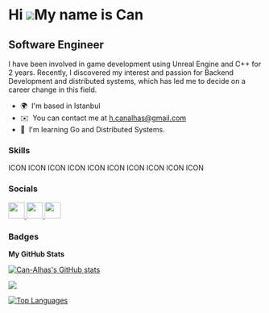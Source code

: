 Hi ![](https://user-images.githubusercontent.com/18350557/176309783-0785949b-9127-417c-8b55-ab5a4333674e.gif)My name is Can
===========================================================================================================================

Software Engineer
-----------------

I have been involved in game development using Unreal Engine and C++ for 2 years. Recently, I discovered my interest and passion for Backend Development and distributed systems, which has led me to decide on a career change in this field.

* 🌍  I'm based in Istanbul
* ✉️  You can contact me at [h.canalhas@gmail.com](mailto:h.canalhas@gmail.com)
* 🧠  I'm learning Go and Distributed Systems.

### Skills


<p align="left">
ICON ICON ICON ICON ICON ICON ICON ICON ICON ICON
</p>


### Socials

<p align="left"> <a href="https://discord.com/users/gryfon" target="_blank" rel="noreferrer"> <picture> <source media="(prefers-color-scheme: dark)" srcset="undefined" /> <source media="(prefers-color-scheme: light)" srcset="https://raw.githubusercontent.com/danielcranney/readme-generator/main/public/icons/socials/discord.svg" /> <img src="https://raw.githubusercontent.com/danielcranney/readme-generator/main/public/icons/socials/discord.svg" width="32" height="32" /> </picture> </a> <a href="https://www.github.com/Can-Alhas" target="_blank" rel="noreferrer"> <picture> <source media="(prefers-color-scheme: dark)" srcset="https://raw.githubusercontent.com/danielcranney/readme-generator/main/public/icons/socials/github-dark.svg" /> <source media="(prefers-color-scheme: light)" srcset="https://raw.githubusercontent.com/danielcranney/readme-generator/main/public/icons/socials/github.svg" /> <img src="https://raw.githubusercontent.com/danielcranney/readme-generator/main/public/icons/socials/github.svg" width="32" height="32" /> </picture> </a> <a href="https://www.linkedin.com/in/can-alhas" target="_blank" rel="noreferrer"> <picture> <source media="(prefers-color-scheme: dark)" srcset="undefined" /> <source media="(prefers-color-scheme: light)" srcset="https://raw.githubusercontent.com/danielcranney/readme-generator/main/public/icons/socials/linkedin.svg" /> <img src="https://raw.githubusercontent.com/danielcranney/readme-generator/main/public/icons/socials/linkedin.svg" width="32" height="32" /> </picture> </a></p>

### Badges

<b>My GitHub Stats</b>

<a href="http://www.github.com/Can-Alhas"><img src="https://github-readme-stats.vercel.app/api?username=Can-Alhas&show_icons=true&hide=prs,contribs&count_private=true&title_color=0891b2&text_color=84cc16&icon_color=ffffff&bg_color=000000&hide_border=true&show_icons=true" alt="Can-Alhas's GitHub stats" /></a>

<a href="http://www.github.com/Can-Alhas"><img src="https://github-readme-streak-stats.herokuapp.com/?user=Can-Alhas&stroke=84cc16&background=000000&ring=0891b2&fire=0891b2&currStreakNum=84cc16&currStreakLabel=0891b2&sideNums=84cc16&sideLabels=84cc16&dates=84cc16&hide_border=true" /></a>

<a href="https://github.com/Can-Alhas" align="left"><img src="https://github-readme-stats.vercel.app/api/top-langs/?username=Can-Alhas&langs_count=10&title_color=0891b2&text_color=84cc16&icon_color=ffffff&bg_color=000000&hide_border=true&locale=en&custom_title=Top%20%Languages" alt="Top Languages" /></a>
